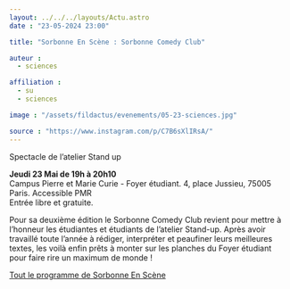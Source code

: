 ```yaml
---
layout: ../../../layouts/Actu.astro
date : "23-05-2024 23:00"

title: "Sorbonne En Scène : Sorbonne Comedy Club"

auteur :
  - sciences

affiliation :
  - su
  - sciences

image : "/assets/fildactus/evenements/05-23-sciences.jpg"

source : "https://www.instagram.com/p/C7B6sXlIRsA/"
---
```


Spectacle de l’atelier Stand up

__Jeudi 23 Mai de 19h à 20h10__  
Campus Pierre et Marie Curie - Foyer étudiant. 4, place Jussieu, 75005 Paris. Accessible PMR  
Entrée libre et gratuite.

Pour sa deuxième édition le Sorbonne Comedy Club revient pour mettre à l’honneur les étudiantes et étudiants de l’atelier Stand-up. Après avoir travaillé toute l’année à rédiger, interpréter et peaufiner leurs meilleures textes, les voilà enfin prêts à monter sur les planches du Foyer étudiant pour faire rire un maximum de monde !

[Tout le programme de Sorbonne En Scène](https://www.sorbonne-universite.fr/sorbonne-en-scene)

